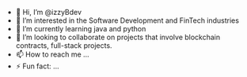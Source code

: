 - 👋 Hi, I’m @izzyBdev
- 👀 I’m interested in the Software Development and FinTech industries
- 🌱 I’m currently learning java and python
- 💞️ I’m looking to collaborate on projects that involve blockchain contracts, full-stack projects.
- 📫 How to reach me ...
- ⚡ Fun fact: ...

<!---
izzyBdev/izzyBdev is a ✨ special ✨ repository because its `README.md` (this file) appears on your GitHub profile.
You can click the Preview link to take a look at your changes.
--->
